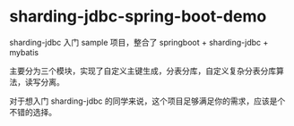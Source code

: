 # sharding-jdbc-spring-boot-demo

sharding-jdbc 入门 sample 项目，整合了 springboot + sharding-jdbc + mybatis

主要分为三个模块，实现了自定义主键生成，分表分库，自定义复杂分表分库算法，读写分离。

对于想入门 sharding-jdbc 的同学来说，这个项目足够满足你的需求，应该是个不错的选择。

